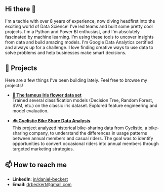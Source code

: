 ## Hi there 👋

I'm a techie with over 8 years of experience, now diving headfirst into the exciting world of Data Science!
I've led teams and built some pretty cool projects. I'm a Python and Power BI enthusiast, and I'm absolutely
fascinated by machine learning. I'm using these tools to uncover insights from data and build amazing models.
I'm Google Data Analytics certified and always up for a challenge. I love finding creative ways to use data
to solve problems and help businesses make smart decisions.

<!--
**Drieger/drieger** is a ✨ _special_ ✨ repository because its `README.md` (this file) appears on your GitHub profile.

Here are some ideas to get you started:

- 🔭 I’m currently working on ...
- 🌱 I’m currently learning ...
- 👯 I’m looking to collaborate on ...
- 🤔 I’m looking for help with ...
- 💬 Ask me about ...
- 😄 Pronouns: ...
- ⚡ Fun fact: ...
-
-->

## 🚀 Projects
Here are a few things I've been building lately. Feel free to browse my projects!

* **[🪻 The famous Iris flower data set](https://github.com/Drieger/iris-dataset-eda)** <br />
Trained several classification models (Decision Tree, Random Forest, SVM, etc.) on the classic iris dataset. Explored feature engineering and model evaluation.

* **[🚲 Cyclistic Bike Share Data Analysis](https://github.com/Drieger/cyclistic-data-analysis)** <br/>
This project analyzed historical bike-sharing data from Cyclistic, a bike-sharing company, to understand the differences in usage patterns between annual members and casual riders. The goal was to identify opportunities to convert occasional riders into annual members through targeted marketing strategies.

## 📫 How to reach me

* **LinkedIn**: [in/daniel-beckert]("https://www.linkedin.com/in/daniel-beckert/")
* **Email**: [drbeckert@gmail.com]("mailto://drbeckert@gmail.com")
